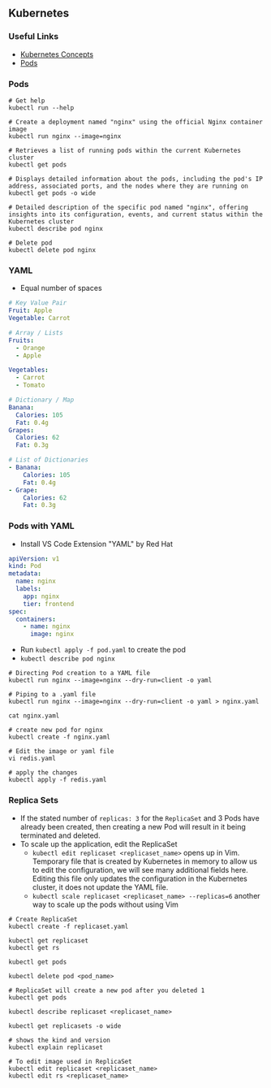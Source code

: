 ## Kubernetes

### Useful Links

- [Kubernetes Concepts](https://kubernetes.io/docs/concepts/)
- [Pods](https://kubernetes.io/docs/concepts/workloads/pods/)

### Pods

```
# Get help
kubectl run --help

# Create a deployment named "nginx" using the official Nginx container image
kubectl run nginx --image=nginx

# Retrieves a list of running pods within the current Kubernetes cluster
kubectl get pods

# Displays detailed information about the pods, including the pod's IP address, associated ports, and the nodes where they are running on
kubectl get pods -o wide

# Detailed description of the specific pod named "nginx", offering insights into its configuration, events, and current status within the Kubernetes cluster
kubectl describe pod nginx

# Delete pod
kubectl delete pod nginx
```

### YAML

- Equal number of spaces

```yaml
# Key Value Pair
Fruit: Apple
Vegetable: Carrot

# Array / Lists
Fruits:
  - Orange
  - Apple

Vegetables:
  - Carrot
  - Tomato

# Dictionary / Map
Banana:
  Calories: 105
  Fat: 0.4g
Grapes:
  Calories: 62
  Fat: 0.3g

# List of Dictionaries
- Banana:
    Calories: 105
    Fat: 0.4g
- Grape:
    Calories: 62
    Fat: 0.3g
```

### Pods with YAML

- Install VS Code Extension "YAML" by Red Hat

```yaml
apiVersion: v1
kind: Pod
metadata:
  name: nginx
  labels:
    app: nginx
    tier: frontend
spec:
  containers:
    - name: nginx
      image: nginx
```

- Run `kubectl apply -f pod.yaml` to create the pod
- `kubectl describe pod nginx`

```
# Directing Pod creation to a YAML file
kubectl run nginx --image=nginx --dry-run=client -o yaml

# Piping to a .yaml file
kubectl run nginx --image=nginx --dry-run=client -o yaml > nginx.yaml

cat nginx.yaml

# create new pod for nginx
kubectl create -f nginx.yaml

# Edit the image or yaml file
vi redis.yaml

# apply the changes
kubectl apply -f redis.yaml
```

### Replica Sets

- If the stated number of `replicas: 3` for the `ReplicaSet` and 3 Pods have already been created, then creating a new Pod will result in it being terminated and deleted.
- To scale up the application, edit the ReplicaSet
  - `kubectl edit replicaset <replicaset_name>` opens up in Vim. Temporary file that is created by Kubernetes in memory to allow us to edit the configuration, we will see many additional fields here. Editing this file only updates the configuration in the Kubernetes cluster, it does not update the YAML file.
  - `kubectl scale replicaset <replicaset_name> --replicas=6` another way to scale up the pods without using Vim

```
# Create ReplicaSet
kubectl create -f replicaset.yaml

kubectl get replicaset
kubectl get rs

kubectl get pods

kubectl delete pod <pod_name>

# ReplicaSet will create a new pod after you deleted 1
kubectl get pods

kubectl describe replicaset <replicaset_name>

kubectl get replicasets -o wide

# shows the kind and version
kubectl explain replicaset
```

```
# To edit image used in ReplicaSet
kubectl edit replicaset <replicaset_name>
kubectl edit rs <replicaset_name>
```

